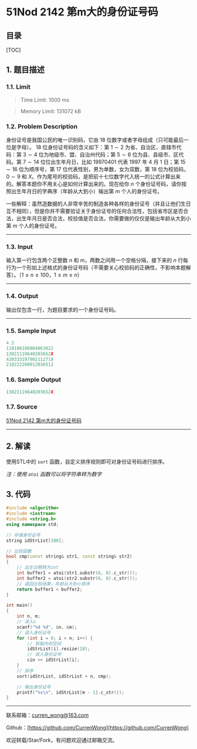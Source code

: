 51Nod  2142 第m大的身份证号码
===

目录
---

[TOC]

## 1. 题目描述

### 1.1. Limit

>Time Limit: 1000 ms

>Memory Limit: 131072 kB

### 1.2. Problem Description

身份证号是我国公民的唯一识别码，它由 $18$ 位数字或者字母组成（只可能最后一位是字母）。 $18$ 位身份证号码的含义如下：第 $1\sim2$ 为省、自治区、直辖市代码：第 $3\sim4$ 位为地级市、盟、自治州代码；第 $5\sim6$ 位为县、县级市、区代码。第 $7\sim14$ 位位出生年月日，比如 $19970401$ 代表 $1997$ 年 $4$ 月 $1$ 日；第 $15\sim16$ 位为顺序号，第 $17$ 位代表性别，男为单数，女为双数，第 $18$ 位为校验码，$0\sim9$ 和 $X$。作为尾号的校验码，是把前十七位数字代入统一的公式计算出来的。解答本题你不用关心是如何计算出来的。现在给你 $n$ 个身份证号码，请你按照出生年月日的字典序（年龄从大到小）输出第 $m$ 个人的身份证号。

一些解释：虽然造数据的人非常辛苦的制造各种各样的身份证号（并且让他们生日互不相同），但是你并不需要验证关于身份证号的任何合法性，包括省市区是否合法，出生年月日是否合法，校验值是否合法，你需要做的仅仅是输出年龄从大到小第 $m$ 个人的身份证号。

---

### 1.3. Input

输入第一行包含两个正整数 $n$ 和 $m$，两数之间用一个空格分隔，接下来的 $n$ 行每行为一个形如上述格式的身份证号码（不需要关心校验码的正确性，不影响本题解答）。$（1≤n≤100，1≤m≤n）$

---

### 1.4. Output

输出仅包含一行，为题目要求的一个身份证号码。

---

### 1.5. Sample Input

```cpp
4 2
110108196004063022
13021119640203652X
420333197902112718
210222200012036512
```

### 1.6. Sample Output

```cpp
13021119640203652X
```

### 1.7. Source

[51Nod 2142 第m大的身份证号码](https://www.51nod.com/Challenge/Problem.html#problemId=2142)

---

## 2. 解读

使用STL中的 `sort` 函数，自定义排序规则即可对身份证号码进行排序。

_注：使用 `atoi` 函数可以将字符串转为数字_

## 3. 代码

```cpp
#include <algorithm>
#include <iostream>
#include <string.h>
using namespace std;

// 存储身份证号
string idStrList[100];

// 比较函数
bool cmp(const string& str1, const string& str2)
{
    // 出生日期转为int
    int buffer1 = atoi(str1.substr(6, 8).c_str());
    int buffer2 = atoi(str2.substr(6, 8).c_str());
    // 返回比较结果，年龄从大到小排序
    return buffer1 < buffer2;
}

int main()
{
    int n, m;
    // 读入n
    scanf("%d %d", &n, &m);
    // 读入身份证号
    for (int i = 0; i < n; i++) {
        // 获取内存空间
        idStrList[i].resize(18);
        // 读入身份证号
        cin >> idStrList[i];
    }
    // 排序
    sort(idStrList, idStrList + n, cmp);

    // 输出身份证号
    printf("%s\n", idStrList[m - 1].c_str());
}
```

---

联系邮箱：curren_wong@163.com

Github：[https://github.com/CurrenWong](https://github.com/CurrenWong)

欢迎转载/Star/Fork，有问题欢迎通过邮箱交流。

